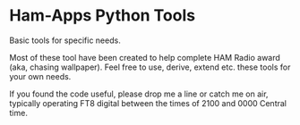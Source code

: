 # Ham-Apps Python Tools

Basic tools for specific needs.

Most of these tool have been created to help complete HAM Radio award (aka, chasing wallpaper).  Feel free to use, derive, extend etc. these tools for your own needs.  

If you found the code useful, please drop me a line or catch me on air, typically operating FT8 digital between the times of 2100 and 0000  Central time.


